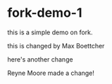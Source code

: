 # fork-demo-1
this is a simple demo on fork.

this is changed by Max Boettcher

here's another change 

Reyne Moore made a change!

